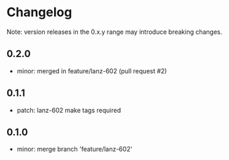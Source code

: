 # Changelog
Note: version releases in the 0.x.y range may introduce breaking changes.

## 0.2.0

- minor: merged in feature/lanz-602 (pull request #2)

## 0.1.1

- patch: lanz-602  make tags required

## 0.1.0

- minor: merge branch 'feature/lanz-602'
